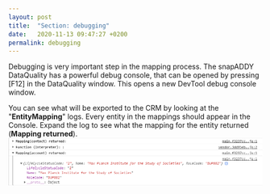 ```yaml
---
layout: post
title:  "Section: debugging"
date:   2020-11-13 09:47:27 +0200
permalink: debugging
---
```


Debugging is very important step in the mapping process. The snapADDY DataQuality has a powerful debug console, that can be opened by pressing [F12] in the DataQuality window. This opens a new DevTool debug console window.
 
You can see what will be exported to the CRM by looking at the "<b>EntityMapping</b>" logs. Every entity in the mappings should appear in the Console. Expand the log to see what the mapping for the entity returned (<b>Mapping returned</b>).
<img src="assets/images/Debugging Screenshot.png">

